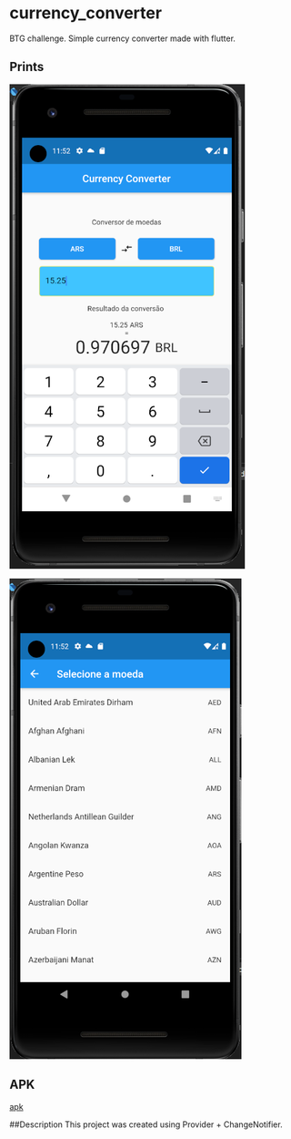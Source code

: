 # currency_converter
BTG challenge. Simple currency converter made with flutter.

## Prints
![Main Page](https://github.com/muriloe/currency_converter/blob/main/.extrafiles/main.png?raw=true)

![Seleciton Page](https://github.com/muriloe/currency_converter/blob/main/.extrafiles/currency.png?raw=true)

## APK
[apk](https://github.com/muriloe/currency_converter/blob/main/.extrafiles/currency-converter.apk)

##Description
This project was created using Provider + ChangeNotifier.


